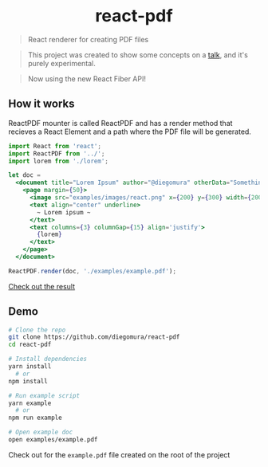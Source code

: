 <big><h1 align="center">react-pdf</h1></big>

> React renderer for creating PDF files

> This project was created to show some concepts on a [talk](https://www.meetup.com/ReactJS-Uruguay/events/234567399/), and it's purely experimental.

> Now using the new React Fiber API!

## How it works
ReactPDF mounter is called ReactPDF and has a render method that recieves a React Element and a path where the PDF file will be generated.

```jsx
import React from 'react';
import ReactPDF from '../';
import lorem from './lorem';

let doc =
  <document title="Lorem Ipsum" author="@diegomura" otherData="Something else">
    <page margin={50}>
      <image src="examples/images/react.png" x={200} y={300} width={200} />
      <text align="center" underline>
        ~ Lorem ipsum ~
      </text>
      <text columns={3} columnGap={15} align='justify'>
        {lorem}
      </text>
    </page>
  </document>

ReactPDF.render(doc, './examples/example.pdf');
```

[Check out the result](https://github.com/diegomura/react-pdf/blob/master/examples/example.pdf)

## Demo

```bash
# Clone the repo
git clone https://github.com/diegomura/react-pdf
cd react-pdf

# Install dependencies
yarn install
  # or
npm install

# Run example script
yarn example
  # or
npm run example

# Open example doc
open examples/example.pdf
```

Check out for the `example.pdf` file created on the root of the project
